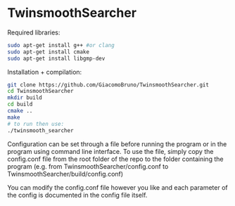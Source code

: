 # TwinsmoothSearcher

Required libraries:
```bash
sudo apt-get install g++ #or clang
sudo apt-get install cmake
sudo apt-get install libgmp-dev
```
Installation + compilation:
```bash
git clone https://github.com/GiacomoBruno/TwinsmoothSearcher.git
cd TwinsmoothSearcher
mkdir build
cd build
cmake ..
make
# to run then use: 
./twinsmooth_searcher
```

Configuration can be set through a file before running the program or in the program using command line interface.
To use the file, simply copy the config.conf file from the root folder of the repo to the folder containing the program (e.g. from TwinsmoothSearcher/config.conf to TwinsmoothSearcher/build/config.conf)

You can modify the config.conf file however you like and each parameter of the config is documented in the config file itself.
